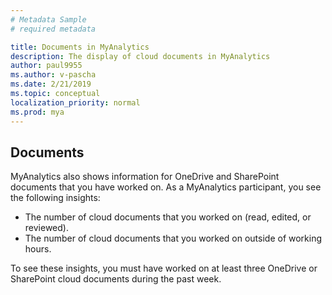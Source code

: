 ```yaml
---
# Metadata Sample
# required metadata

title: Documents in MyAnalytics
description: The display of cloud documents in MyAnalytics
author: paul9955
ms.author: v-pascha
ms.date: 2/21/2019
ms.topic: conceptual
localization_priority: normal 
ms.prod: mya
---
```


## Documents

MyAnalytics also shows information for OneDrive and SharePoint documents that you have worked on. As a MyAnalytics participant, you see the following insights: 

 * The number of cloud documents that you worked on (read, edited, or reviewed). 
 * The number of cloud documents that you worked on outside of working hours.
 
To see these insights, you must have worked on at least three OneDrive or SharePoint cloud documents during the past week. 
